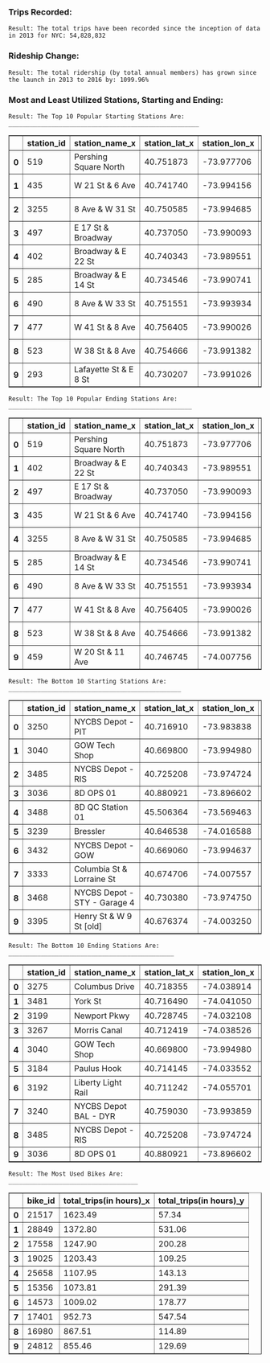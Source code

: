 
### Trips Recorded:

    Result: The total trips have been recorded since the inception of data in 2013 for NYC: 54,828,832


### Rideship Change:

    Result: The total ridership (by total annual members) has grown since the launch in 2013 to 2016 by: 1099.96%



### Most and Least Utilized Stations, Starting and Ending:

    Result: The Top 10 Popular Starting Stations Are:
    _____________________________________________________

<div>
<table border="1" class="dataframe">
  <thead>
    <tr style="text-align: right;">
      <th></th>
      <th>station_id</th>
      <th>station_name_x</th>
      <th>station_lat_x</th>
      <th>station_lon_x</th>
      <th>counts_x</th>
      <th>station_name_y</th>
      <th>station_lat_y</th>
      <th>station_lon_y</th>
      <th>counts_y</th>
    </tr>
  </thead>
  <tbody>
    <tr>
      <th>0</th>
      <td>519</td>
      <td>Pershing Square North</td>
      <td>40.751873</td>
      <td>-73.977706</td>
      <td>42143</td>
      <td>Pershing Square North</td>
      <td>40.751873</td>
      <td>-73.977706</td>
      <td>47614</td>
    </tr>
    <tr>
      <th>1</th>
      <td>435</td>
      <td>W 21 St &amp; 6 Ave</td>
      <td>40.741740</td>
      <td>-73.994156</td>
      <td>26180</td>
      <td>W 21 St &amp; 6 Ave</td>
      <td>40.741740</td>
      <td>-73.994156</td>
      <td>32701</td>
    </tr>
    <tr>
      <th>2</th>
      <td>3255</td>
      <td>8 Ave &amp; W 31 St</td>
      <td>40.750585</td>
      <td>-73.994685</td>
      <td>25295</td>
      <td>8 Ave &amp; W 31 St</td>
      <td>40.750585</td>
      <td>-73.994685</td>
      <td>29955</td>
    </tr>
    <tr>
      <th>3</th>
      <td>497</td>
      <td>E 17 St &amp; Broadway</td>
      <td>40.737050</td>
      <td>-73.990093</td>
      <td>25229</td>
      <td>E 17 St &amp; Broadway</td>
      <td>40.737050</td>
      <td>-73.990093</td>
      <td>35544</td>
    </tr>
    <tr>
      <th>4</th>
      <td>402</td>
      <td>Broadway &amp; E 22 St</td>
      <td>40.740343</td>
      <td>-73.989551</td>
      <td>25019</td>
      <td>Broadway &amp; E 22 St</td>
      <td>40.740343</td>
      <td>-73.989551</td>
      <td>33046</td>
    </tr>
    <tr>
      <th>5</th>
      <td>285</td>
      <td>Broadway &amp; E 14 St</td>
      <td>40.734546</td>
      <td>-73.990741</td>
      <td>22766</td>
      <td>Broadway &amp; E 14 St</td>
      <td>40.734546</td>
      <td>-73.990741</td>
      <td>26987</td>
    </tr>
    <tr>
      <th>6</th>
      <td>490</td>
      <td>8 Ave &amp; W 33 St</td>
      <td>40.751551</td>
      <td>-73.993934</td>
      <td>22556</td>
      <td>8 Ave &amp; W 33 St</td>
      <td>40.751551</td>
      <td>-73.993934</td>
      <td>29971</td>
    </tr>
    <tr>
      <th>7</th>
      <td>477</td>
      <td>W 41 St &amp; 8 Ave</td>
      <td>40.756405</td>
      <td>-73.990026</td>
      <td>21140</td>
      <td>W 41 St &amp; 8 Ave</td>
      <td>40.756405</td>
      <td>-73.990026</td>
      <td>26987</td>
    </tr>
    <tr>
      <th>8</th>
      <td>523</td>
      <td>W 38 St &amp; 8 Ave</td>
      <td>40.754666</td>
      <td>-73.991382</td>
      <td>20581</td>
      <td>W 38 St &amp; 8 Ave</td>
      <td>40.754666</td>
      <td>-73.991382</td>
      <td>27291</td>
    </tr>
    <tr>
      <th>9</th>
      <td>293</td>
      <td>Lafayette St &amp; E 8 St</td>
      <td>40.730207</td>
      <td>-73.991026</td>
      <td>19368</td>
      <td>Lafayette St &amp; E 8 St</td>
      <td>40.730207</td>
      <td>-73.991026</td>
      <td>25565</td>
    </tr>
  </tbody>
</table>
</div>




    Result: The Top 10 Popular Ending Stations Are:
    ___________________________________________________

<div>
<table border="1" class="dataframe">
  <thead>
    <tr style="text-align: right;">
      <th></th>
      <th>station_id</th>
      <th>station_name_x</th>
      <th>station_lat_x</th>
      <th>station_lon_x</th>
      <th>counts_x</th>
      <th>station_name_y</th>
      <th>station_lat_y</th>
      <th>station_lon_y</th>
      <th>counts_y</th>
    </tr>
  </thead>
  <tbody>
    <tr>
      <th>0</th>
      <td>519</td>
      <td>Pershing Square North</td>
      <td>40.751873</td>
      <td>-73.977706</td>
      <td>41929</td>
      <td>Pershing Square North</td>
      <td>40.751873</td>
      <td>-73.977706</td>
      <td>46777</td>
    </tr>
    <tr>
      <th>1</th>
      <td>402</td>
      <td>Broadway &amp; E 22 St</td>
      <td>40.740343</td>
      <td>-73.989551</td>
      <td>28140</td>
      <td>Broadway &amp; E 22 St</td>
      <td>40.740343</td>
      <td>-73.989551</td>
      <td>34191</td>
    </tr>
    <tr>
      <th>2</th>
      <td>497</td>
      <td>E 17 St &amp; Broadway</td>
      <td>40.737050</td>
      <td>-73.990093</td>
      <td>26878</td>
      <td>E 17 St &amp; Broadway</td>
      <td>40.737050</td>
      <td>-73.990093</td>
      <td>36324</td>
    </tr>
    <tr>
      <th>3</th>
      <td>435</td>
      <td>W 21 St &amp; 6 Ave</td>
      <td>40.741740</td>
      <td>-73.994156</td>
      <td>26710</td>
      <td>W 21 St &amp; 6 Ave</td>
      <td>40.741740</td>
      <td>-73.994156</td>
      <td>32926</td>
    </tr>
    <tr>
      <th>4</th>
      <td>3255</td>
      <td>8 Ave &amp; W 31 St</td>
      <td>40.750585</td>
      <td>-73.994685</td>
      <td>25225</td>
      <td>8 Ave &amp; W 31 St</td>
      <td>40.750585</td>
      <td>-73.994685</td>
      <td>30267</td>
    </tr>
    <tr>
      <th>5</th>
      <td>285</td>
      <td>Broadway &amp; E 14 St</td>
      <td>40.734546</td>
      <td>-73.990741</td>
      <td>23220</td>
      <td>Broadway &amp; E 14 St</td>
      <td>40.734546</td>
      <td>-73.990741</td>
      <td>26635</td>
    </tr>
    <tr>
      <th>6</th>
      <td>490</td>
      <td>8 Ave &amp; W 33 St</td>
      <td>40.751551</td>
      <td>-73.993934</td>
      <td>22681</td>
      <td>8 Ave &amp; W 33 St</td>
      <td>40.751551</td>
      <td>-73.993934</td>
      <td>27564</td>
    </tr>
    <tr>
      <th>7</th>
      <td>477</td>
      <td>W 41 St &amp; 8 Ave</td>
      <td>40.756405</td>
      <td>-73.990026</td>
      <td>21258</td>
      <td>W 41 St &amp; 8 Ave</td>
      <td>40.756405</td>
      <td>-73.990026</td>
      <td>24947</td>
    </tr>
    <tr>
      <th>8</th>
      <td>523</td>
      <td>W 38 St &amp; 8 Ave</td>
      <td>40.754666</td>
      <td>-73.991382</td>
      <td>20698</td>
      <td>W 38 St &amp; 8 Ave</td>
      <td>40.754666</td>
      <td>-73.991382</td>
      <td>27339</td>
    </tr>
    <tr>
      <th>9</th>
      <td>459</td>
      <td>W 20 St &amp; 11 Ave</td>
      <td>40.746745</td>
      <td>-74.007756</td>
      <td>20184</td>
      <td>W 20 St &amp; 11 Ave</td>
      <td>40.746745</td>
      <td>-74.007756</td>
      <td>33710</td>
    </tr>
  </tbody>
</table>
</div>




    Result: The Bottom 10 Starting Stations Are:
    ________________________________________________

<div>
<table border="1" class="dataframe">
  <thead>
    <tr style="text-align: right;">
      <th></th>
      <th>station_id</th>
      <th>station_name_x</th>
      <th>station_lat_x</th>
      <th>station_lon_x</th>
      <th>counts_x</th>
      <th>station_name_y</th>
      <th>station_lat_y</th>
      <th>station_lon_y</th>
      <th>counts_y</th>
    </tr>
  </thead>
  <tbody>
    <tr>
      <th>0</th>
      <td>3250</td>
      <td>NYCBS Depot - PIT</td>
      <td>40.716910</td>
      <td>-73.983838</td>
      <td>1</td>
      <td>NYCBS Depot - PIT</td>
      <td>40.716910</td>
      <td>-73.983838</td>
      <td>11</td>
    </tr>
    <tr>
      <th>1</th>
      <td>3040</td>
      <td>GOW Tech Shop</td>
      <td>40.669800</td>
      <td>-73.994980</td>
      <td>1</td>
      <td>GOW Tech Shop</td>
      <td>40.669800</td>
      <td>-73.994980</td>
      <td>4</td>
    </tr>
    <tr>
      <th>2</th>
      <td>3485</td>
      <td>NYCBS Depot - RIS</td>
      <td>40.725208</td>
      <td>-73.974724</td>
      <td>6</td>
      <td>NYCBS Depot - RIS</td>
      <td>40.725208</td>
      <td>-73.974724</td>
      <td>10</td>
    </tr>
    <tr>
      <th>3</th>
      <td>3036</td>
      <td>8D OPS 01</td>
      <td>40.880921</td>
      <td>-73.896602</td>
      <td>9</td>
      <td>8D OPS 01</td>
      <td>40.880921</td>
      <td>-73.896602</td>
      <td>5</td>
    </tr>
    <tr>
      <th>4</th>
      <td>3488</td>
      <td>8D QC Station 01</td>
      <td>45.506364</td>
      <td>-73.569463</td>
      <td>11</td>
      <td>8D QC Station 01</td>
      <td>45.506364</td>
      <td>-73.569463</td>
      <td>5</td>
    </tr>
    <tr>
      <th>5</th>
      <td>3239</td>
      <td>Bressler</td>
      <td>40.646538</td>
      <td>-74.016588</td>
      <td>77</td>
      <td>Bressler</td>
      <td>40.646538</td>
      <td>-74.016588</td>
      <td>4</td>
    </tr>
    <tr>
      <th>6</th>
      <td>3432</td>
      <td>NYCBS Depot - GOW</td>
      <td>40.669060</td>
      <td>-73.994637</td>
      <td>89</td>
      <td>NYCBS Depot - GOW</td>
      <td>40.669060</td>
      <td>-73.994637</td>
      <td>238</td>
    </tr>
    <tr>
      <th>7</th>
      <td>3333</td>
      <td>Columbia St &amp; Lorraine St</td>
      <td>40.674706</td>
      <td>-74.007557</td>
      <td>110</td>
      <td>Columbia St &amp; Lorraine St</td>
      <td>40.674706</td>
      <td>-74.007557</td>
      <td>520</td>
    </tr>
    <tr>
      <th>8</th>
      <td>3468</td>
      <td>NYCBS Depot - STY - Garage 4</td>
      <td>40.730380</td>
      <td>-73.974750</td>
      <td>114</td>
      <td>NYCBS Depot - STY - Garage 4</td>
      <td>40.730380</td>
      <td>-73.974750</td>
      <td>100</td>
    </tr>
    <tr>
      <th>9</th>
      <td>3395</td>
      <td>Henry St &amp; W 9 St [old]</td>
      <td>40.676374</td>
      <td>-74.003250</td>
      <td>143</td>
      <td>Henry St &amp; W 9 St</td>
      <td>40.676374</td>
      <td>-74.003250</td>
      <td>610</td>
    </tr>
  </tbody>
</table>
</div>




    Result: The Bottom 10 Ending Stations Are:
    ______________________________________________

<div>
<table border="1" class="dataframe">
  <thead>
    <tr style="text-align: right;">
      <th></th>
      <th>station_id</th>
      <th>station_name_x</th>
      <th>station_lat_x</th>
      <th>station_lon_x</th>
      <th>counts_x</th>
      <th>station_name_y</th>
      <th>station_lat_y</th>
      <th>station_lon_y</th>
      <th>counts_y</th>
    </tr>
  </thead>
  <tbody>
    <tr>
      <th>0</th>
      <td>3275</td>
      <td>Columbus Drive</td>
      <td>40.718355</td>
      <td>-74.038914</td>
      <td>1</td>
      <td>Columbus Drive</td>
      <td>40.718355</td>
      <td>-74.038914</td>
      <td>1</td>
    </tr>
    <tr>
      <th>1</th>
      <td>3481</td>
      <td>York St</td>
      <td>40.716490</td>
      <td>-74.041050</td>
      <td>1</td>
      <td>York St</td>
      <td>40.716490</td>
      <td>-74.041050</td>
      <td>1</td>
    </tr>
    <tr>
      <th>2</th>
      <td>3199</td>
      <td>Newport Pkwy</td>
      <td>40.728745</td>
      <td>-74.032108</td>
      <td>1</td>
      <td>Newport Pkwy</td>
      <td>40.728745</td>
      <td>-74.032108</td>
      <td>2</td>
    </tr>
    <tr>
      <th>3</th>
      <td>3267</td>
      <td>Morris Canal</td>
      <td>40.712419</td>
      <td>-74.038526</td>
      <td>2</td>
      <td>Morris Canal</td>
      <td>40.712419</td>
      <td>-74.038526</td>
      <td>8</td>
    </tr>
    <tr>
      <th>4</th>
      <td>3040</td>
      <td>GOW Tech Shop</td>
      <td>40.669800</td>
      <td>-73.994980</td>
      <td>3</td>
      <td>GOW Tech Shop</td>
      <td>40.669800</td>
      <td>-73.994980</td>
      <td>4</td>
    </tr>
    <tr>
      <th>5</th>
      <td>3184</td>
      <td>Paulus Hook</td>
      <td>40.714145</td>
      <td>-74.033552</td>
      <td>3</td>
      <td>Paulus Hook</td>
      <td>40.714145</td>
      <td>-74.033552</td>
      <td>10</td>
    </tr>
    <tr>
      <th>6</th>
      <td>3192</td>
      <td>Liberty Light Rail</td>
      <td>40.711242</td>
      <td>-74.055701</td>
      <td>3</td>
      <td>Liberty Light Rail</td>
      <td>40.711242</td>
      <td>-74.055701</td>
      <td>3</td>
    </tr>
    <tr>
      <th>7</th>
      <td>3240</td>
      <td>NYCBS Depot BAL - DYR</td>
      <td>40.759030</td>
      <td>-73.993859</td>
      <td>4</td>
      <td>NYCBS Depot BAL - DYR</td>
      <td>40.759030</td>
      <td>-73.993859</td>
      <td>7</td>
    </tr>
    <tr>
      <th>8</th>
      <td>3485</td>
      <td>NYCBS Depot - RIS</td>
      <td>40.725208</td>
      <td>-73.974724</td>
      <td>8</td>
      <td>NYCBS Depot - RIS</td>
      <td>40.725208</td>
      <td>-73.974724</td>
      <td>7</td>
    </tr>
    <tr>
      <th>9</th>
      <td>3036</td>
      <td>8D OPS 01</td>
      <td>40.880921</td>
      <td>-73.896602</td>
      <td>8</td>
      <td>8D OPS 01</td>
      <td>40.880921</td>
      <td>-73.896602</td>
      <td>5</td>
    </tr>
  </tbody>
</table>
</div>





    Result: The Most Used Bikes Are:
    ____________________________________

<div>
<table border="1" class="dataframe">
  <thead>
    <tr style="text-align: right;">
      <th></th>
      <th>bike_id</th>
      <th>total_trips(in hours)_x</th>
      <th>total_trips(in hours)_y</th>
    </tr>
  </thead>
  <tbody>
    <tr>
      <th>0</th>
      <td>21517</td>
      <td>1623.49</td>
      <td>57.34</td>
    </tr>
    <tr>
      <th>1</th>
      <td>28849</td>
      <td>1372.80</td>
      <td>531.06</td>
    </tr>
    <tr>
      <th>2</th>
      <td>17558</td>
      <td>1247.90</td>
      <td>200.28</td>
    </tr>
    <tr>
      <th>3</th>
      <td>19025</td>
      <td>1203.43</td>
      <td>109.25</td>
    </tr>
    <tr>
      <th>4</th>
      <td>25658</td>
      <td>1107.95</td>
      <td>143.13</td>
    </tr>
    <tr>
      <th>5</th>
      <td>15356</td>
      <td>1073.81</td>
      <td>291.39</td>
    </tr>
    <tr>
      <th>6</th>
      <td>14573</td>
      <td>1009.02</td>
      <td>178.77</td>
    </tr>
    <tr>
      <th>7</th>
      <td>17401</td>
      <td>952.73</td>
      <td>547.54</td>
    </tr>
    <tr>
      <th>8</th>
      <td>16980</td>
      <td>867.51</td>
      <td>114.89</td>
    </tr>
    <tr>
      <th>9</th>
      <td>24812</td>
      <td>855.46</td>
      <td>129.69</td>
    </tr>
  </tbody>
</table>
</div>